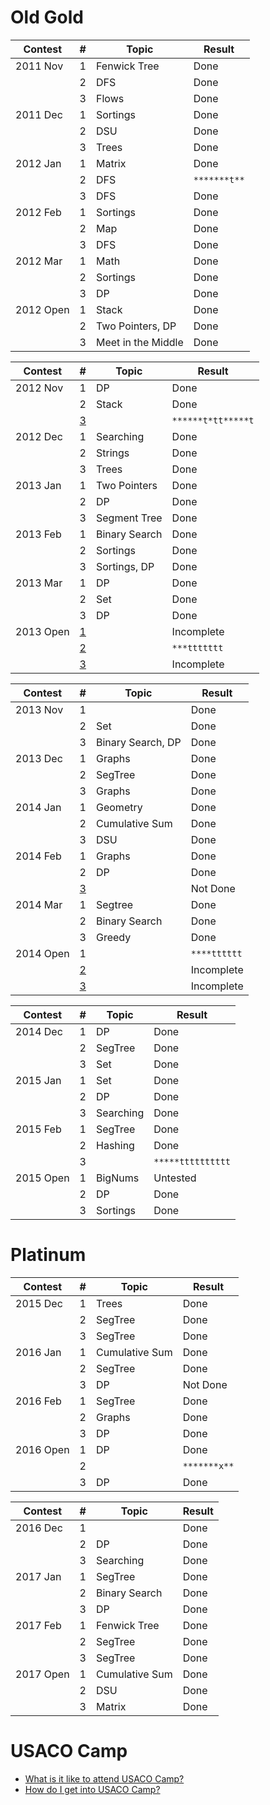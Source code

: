 # Old Gold

| Contest         | #                          | Topic            | Result                 |
| ------------- | ------------------------------------- |---------------| ---------------------- |
| 2011 Nov | 1 | Fenwick Tree | Done |
| | 2 | DFS | Done |
| | 3 | Flows | Done |
| 2011 Dec | 1 | Sortings | Done |
| | 2 | DSU | Done |
| | 3 | Trees | Done |
| 2012 Jan | 1 | Matrix | Done |
| | 2 | DFS | `*******t**` |
| | 3 | DFS | Done |
| 2012 Feb | 1 | Sortings | Done |
| | 2 | Map | Done |
| | 3 | DFS | Done |
| 2012 Mar | 1 | Math | Done |
| | 2 | Sortings | Done |
| | 3 | DP | Done |
| 2012 Open | 1 | Stack | Done |
| | 2 | Two Pointers, DP | Done |
| | 3 | Meet in the Middle | Done |

| Contest         | #                          | Topic            | Result                 |
| ------------- | ------------------------------------- |---------------| ---------------------- |
| 2012 Nov |  1 | DP | Done |
| |  2 | Stack | Done |
| |  [3](http://www.usaco.org/index.php?page=viewproblem2&cpid=195) |  | `******t*tt*****t`|
| 2012 Dec |  1 | Searching | Done |
| |  2 | Strings | Done |
| |  3 | Trees | Done |
| 2013 Jan |  1 | Two Pointers | Done |
| |  2 | DP | Done |
| |  3 | Segment Tree | Done |
| 2013 Feb |  1 | Binary Search | Done |
| |  2 | Sortings | Done |
| |  3 | Sortings, DP | Done |
| 2013 Mar |  1 | DP | Done |
| |  2 | Set | Done |
| |  3 | DP | Done |
| 2013 Open | [1](http://www.usaco.org/index.php?page=viewproblem2&cpid=285) |  | Incomplete |
| |  [2](http://www.usaco.org/index.php?page=viewproblem2&cpid=286) |  | `***ttttttt` |
| |  [3](http://www.usaco.org/index.php?page=viewproblem2&cpid=287) |  | Incomplete |

| Contest         | #                          | Topic            | Result                 |
| ------------- | ------------------------------------- |---------------| ---------------------- |
| 2013 Nov | 1 | | Done |
| |  2 | Set | Done |
| |  3 | Binary Search, DP | Done |
| 2013 Dec | 1 | Graphs | Done |
| |  2 | SegTree | Done |
| |  3 | Graphs | Done |
| 2014 Jan | 1 | Geometry | Done |
| |  2 | Cumulative Sum | Done |
| |  3 | DSU | Done |
| 2014 Feb | 1 | Graphs | Done |
| |  2 | DP | Done |
| |  [3](http://www.usaco.org/index.php?page=viewproblem2&cpid=402) |  | Not Done |
| 2014 Mar | 1 | Segtree | Done |
| |  2 | Binary Search | Done |
| |  3 | Greedy | Done |
| 2014 Open | 1 |  | `****tttttt` |
| |  [2](http://www.usaco.org/index.php?page=viewproblem2&cpid=437) |  | Incomplete |
| |  [3](http://www.usaco.org/index.php?page=viewproblem2&cpid=438) |  | Incomplete |

| Contest         | #                          | Topic            | Result                 |
| ------------- | ------------------------------------- |---------------| ---------------------- |
| 2014 Dec |  1 | DP | Done |
| |  2 | SegTree | Done |
| |  3 | Set | Done |
| 2015 Jan |  1 | Set | Done |
| |  2 | DP | Done |
| |  3 | Searching | Done |
| 2015 Feb |  1 | SegTree | Done |
| |  2 | Hashing | Done |
| |  3 |  | `*****tttttttttt` |
| 2015 Open |  1 | BigNums | Untested |
| |  2 | DP | Done |
| |  3 | Sortings | Done |

# Platinum

| Contest         | #                          | Topic            | Result                 |
| ------------- | ------------------------------------- |---------------| ---------------------- |
| 2015 Dec | 1 | Trees | Done |
| | 2 | SegTree | Done |
| | 3 | SegTree | Done |
| 2016 Jan |  1 | Cumulative Sum | Done |
| | 2 | SegTree | Done |
| | 3 | DP | Not Done |
| 2016 Feb |  1 | SegTree | Done |
| | 2 | Graphs | Done |
| | 3 | DP | Done |
| 2016 Open |  1 | DP | Done |
| | 2 | | `*******x**` |
| | 3 | DP | Done |

| Contest         | #                          | Topic            | Result                 |
| ------------- | ------------------------------------- |---------------| ---------------------- |
| 2016 Dec | 1 |  | Done |
| | 2 | DP | Done |
| | 3 | Searching | Done |
| 2017 Jan |  1 | SegTree | Done |
| | 2 | Binary Search | Done |
| | 3 | DP | Done |
| 2017 Feb |  1 | Fenwick Tree | Done |
| | 2 | SegTree | Done |
| | 3 | SegTree | Done |
| 2017 Open |  1 | Cumulative Sum | Done |
| | 2 | DSU | Done |
| | 3 | Matrix | Done |

# USACO Camp
  * [What is it like to attend USACO Camp?](https://www.quora.com/What-is-it-like-to-attend-the-USACO-training-camp)
  * [How do I get into USACO Camp?](https://www.quora.com/How-do-I-get-into-the-USACO-training-camp)
